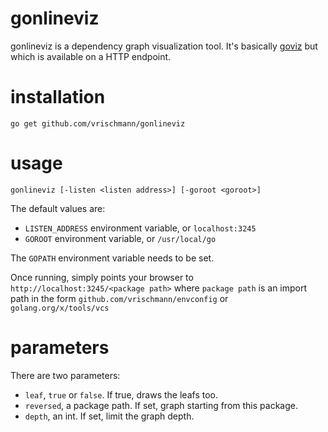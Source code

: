gonlineviz
==========

gonlineviz is a dependency graph visualization tool. It's basically [goviz](https://github.com/hirokidaichi/goviz) but which is available on a HTTP endpoint.

installation
===========

    go get github.com/vrischmann/gonlineviz

usage
=====

    gonlineviz [-listen <listen address>] [-goroot <goroot>]

The default values are:

  * `LISTEN_ADDRESS` environment variable, or `localhost:3245`
  * `GOROOT` environment variable, or `/usr/local/go`

The `GOPATH` environment variable needs to be set.

Once running, simply points your browser to `http://localhost:3245/<package path>` where `package path` is an import path in the form `github.com/vrischmann/envconfig` or `golang.org/x/tools/vcs`

parameters
==========

There are two parameters:

  * `leaf`, `true` or `false`. If true, draws the leafs too.
  * `reversed`, a package path. If set, graph starting from this package.
  * `depth`, an int. If set, limit the graph depth.
